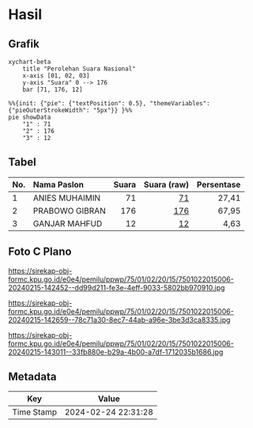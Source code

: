# Hasil

## Grafik

```mermaid
xychart-beta
    title "Perolehan Suara Nasional"
    x-axis [01, 02, 03]
    y-axis "Suara" 0 --> 176
    bar [71, 176, 12]
```

```mermaid
%%{init: {"pie": {"textPosition": 0.5}, "themeVariables": {"pieOuterStrokeWidth": "5px"}} }%%
pie showData
    "1" : 71
    "2" : 176
    "3" : 12
```

## Tabel

| No. | Nama Paslon    | Suara | Suara (raw) | Persentase |
|:--- |:-------------- | -----:| -----------:| ----------:|
| 1   | ANIES MUHAIMIN | 71    | [71][p-1]   | 27,41      |
| 2   | PRABOWO GIBRAN | 176   | [176][p-2]  | 67,95      |
| 3   | GANJAR MAHFUD  | 12    | [12][p-3]   | 4,63       |


[p-1]: https://github.com/gigit-pemilu/pemilu-2024/blob/main/pilpres/hitung-suara/sub/75-gorontalo/sub/01-gorontalo/sub/02-telaga/sub/2015-luhu/sub/006-tps/sub/paslon-1.txt
[p-2]: https://github.com/gigit-pemilu/pemilu-2024/blob/main/pilpres/hitung-suara/sub/75-gorontalo/sub/01-gorontalo/sub/02-telaga/sub/2015-luhu/sub/006-tps/sub/paslon-2.txt
[p-3]: https://github.com/gigit-pemilu/pemilu-2024/blob/main/pilpres/hitung-suara/sub/75-gorontalo/sub/01-gorontalo/sub/02-telaga/sub/2015-luhu/sub/006-tps/sub/paslon-3.txt

## Foto C Plano

https://sirekap-obj-formc.kpu.go.id/e0e4/pemilu/ppwp/75/01/02/20/15/7501022015006-20240215-142452--dd99d211-fe3e-4eff-9033-5802bb970910.jpg

https://sirekap-obj-formc.kpu.go.id/e0e4/pemilu/ppwp/75/01/02/20/15/7501022015006-20240215-142659--78c71a30-8ec7-44ab-a96e-3be3d3ca8335.jpg

https://sirekap-obj-formc.kpu.go.id/e0e4/pemilu/ppwp/75/01/02/20/15/7501022015006-20240215-143011--33fb880e-b29a-4b00-a7df-1712035b1686.jpg


## Metadata

| Key        | Value               |
| ---------- | ------------------- |
| Time Stamp | 2024-02-24 22:31:28 |



